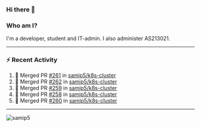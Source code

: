 ### Hi there 👋

### Who am I?
I'm a developer, student and IT-admin. I also administer AS213021.

---
### :zap: Recent Activity
<!--START_SECTION:activity-->
1. 🎉 Merged PR [#261](https://github.com/samip5/k8s-cluster/pull/261) in [samip5/k8s-cluster](https://github.com/samip5/k8s-cluster)
2. 🎉 Merged PR [#262](https://github.com/samip5/k8s-cluster/pull/262) in [samip5/k8s-cluster](https://github.com/samip5/k8s-cluster)
3. 🎉 Merged PR [#259](https://github.com/samip5/k8s-cluster/pull/259) in [samip5/k8s-cluster](https://github.com/samip5/k8s-cluster)
4. 🎉 Merged PR [#258](https://github.com/samip5/k8s-cluster/pull/258) in [samip5/k8s-cluster](https://github.com/samip5/k8s-cluster)
5. 🎉 Merged PR [#260](https://github.com/samip5/k8s-cluster/pull/260) in [samip5/k8s-cluster](https://github.com/samip5/k8s-cluster)
<!--END_SECTION:activity-->
---

<img align="center" src="https://github-readme-stats.vercel.app/api?username=samip5&show_icons=true" alt="samip5" />
